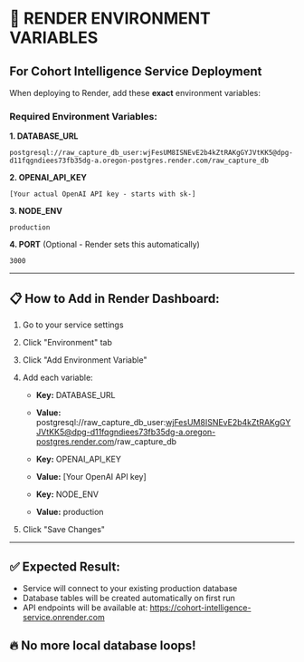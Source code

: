 # 🔧 RENDER ENVIRONMENT VARIABLES
## For Cohort Intelligence Service Deployment

When deploying to Render, add these **exact** environment variables:

### Required Environment Variables:

**1. DATABASE_URL**
```
postgresql://raw_capture_db_user:wjFesUM8ISNEvE2b4kZtRAKgGYJVtKK5@dpg-d11fqgndiees73fb35dg-a.oregon-postgres.render.com/raw_capture_db
```

**2. OPENAI_API_KEY**
```
[Your actual OpenAI API key - starts with sk-]
```

**3. NODE_ENV**
```
production
```

**4. PORT** (Optional - Render sets this automatically)
```
3000
```

---

## 📋 How to Add in Render Dashboard:

1. Go to your service settings
2. Click "Environment" tab
3. Click "Add Environment Variable"
4. Add each variable:
   - **Key:** DATABASE_URL
   - **Value:** postgresql://raw_capture_db_user:wjFesUM8ISNEvE2b4kZtRAKgGYJVtKK5@dpg-d11fqgndiees73fb35dg-a.oregon-postgres.render.com/raw_capture_db
   
   - **Key:** OPENAI_API_KEY  
   - **Value:** [Your OpenAI API key]
   
   - **Key:** NODE_ENV
   - **Value:** production

5. Click "Save Changes"

---

## ✅ Expected Result:
- Service will connect to your existing production database
- Database tables will be created automatically on first run
- API endpoints will be available at: https://cohort-intelligence-service.onrender.com

## 🔥 No more local database loops! 